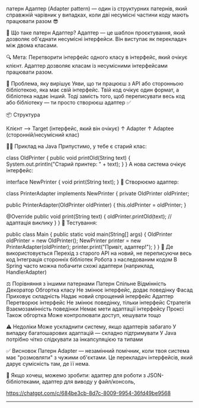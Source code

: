 патерн Адаптер (Adapter pattern) — один із структурних патернів, 
який справжній чарівник у випадках, коли дві несумісні частини 
коду мають працювати разом 😎

🔧 Що таке патерн Адаптер?
Адаптер — це шаблон проєктування, який дозволяє об'єднати несумісні 
інтерфейси. Він виступає як перекладач між двома класами.

🔍 Мета:
Перетворити інтерфейс одного класу в інтерфейс, який очікує клієнт. 
Адаптер дозволяє класам із несумісними інтерфейсами працювати разом.

🧩 Проблема, яку вирішує
Уяви, що ти працюєш з API або сторонньою бібліотекою, яка має свій 
інтерфейс. Твій код очікує один формат, а бібліотека надає інший. 
Тоді замість того, щоб переписувати весь код або бібліотеку — 
ти просто створюєш адаптер ✅

📦 Структура

Клієнт --> Target (інтерфейс, який він очікує)
↑
Adapter
↑
Adaptee (сторонній/несумісний клас)

👨‍💻 Приклад на Java
Припустимо, у тебе є старий клас:

class OldPrinter {
public void printOld(String text) {
System.out.println("Старий принтер: " + text);
}
}
А нова система очікує інтерфейс:

interface NewPrinter {
void print(String text);
}
🔄 Створюємо адаптер:

class PrinterAdapter implements NewPrinter {
private OldPrinter oldPrinter;

public PrinterAdapter(OldPrinter oldPrinter) {
        this.oldPrinter = oldPrinter;
    }

@Override
    public void print(String text) {
        oldPrinter.printOld(text); // адаптація виклику
    }
}
📌 Тестування:

public class Main {
public static void main(String[] args) {
OldPrinter oldPrinter = new OldPrinter();
NewPrinter printer = new PrinterAdapter(oldPrinter);
printer.print("Привіт, адаптер!");
    }
}
🌟 Де використовується
Перехід з старого API на новий, не переписуючи весь код
Інтеграція сторонніх бібліотек
Робота з наследованим кодом
В Spring часто можна побачити схожі адаптери (наприклад, HandlerAdapter)

⚖️ Порівняння з іншими патернами
Патерн	Спільне	Відмінність
Декоратор	Обгортка класу	Не змінює інтерфейс, додає поведінку
Фасад	Приховує складність	Надає новий спрощений інтерфейс
Адаптер	Перетворює інтерфейс	Не змінює поведінку, тільки інтерфейс
Стратегія	Взаємозамінність поведінки	Немає мети адаптації інтерфейсу
Проксі	Також обгортка	Може контролювати доступ, кешувати тощо

⚠️ Недоліки
Може ускладнити систему, якщо адаптерів забагато
У випадку багатошарових адаптацій — складно підтримувати
У Java потрібно чітко слідкувати за інкапсуляцією та типами

✅ Висновок
Патерн Adapter — незамінний помічник, коли твоя система має "розмовляти" 
з чужими об'єктами. Це перекладач інтерфейсів, який дарує сумісність там, 
де її нема.

📌 Якщо хочеш, можемо зробити:
адаптер для роботи з JSON-бібліотеками,
адаптер для виводу у файл/консоль,

https://chatgpt.com/c/684be3cb-8d7c-8009-9954-36fd49be9568

-------------------------------------------------------------
